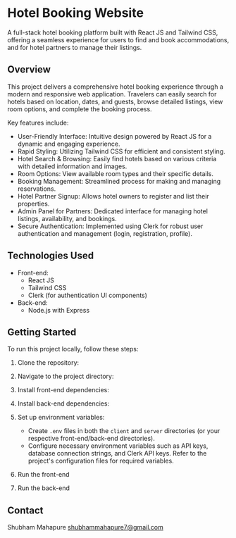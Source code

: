 # Hotel Booking Website

A full-stack hotel booking platform built with React JS and Tailwind CSS, offering a seamless experience for users to find and book accommodations, and for hotel partners to manage their listings.

## Overview

This project delivers a comprehensive hotel booking experience through a modern and responsive web application. Travelers can easily search for hotels based on location, dates, and guests, browse detailed listings, view room options, and complete the booking process.

Key features include:

* User-Friendly Interface: Intuitive design powered by React JS for a dynamic and engaging experience.
* Rapid Styling: Utilizing Tailwind CSS for efficient and consistent styling.
* Hotel Search & Browsing: Easily find hotels based on various criteria with detailed information and images.
* Room Options: View available room types and their specific details.
* Booking Management: Streamlined process for making and managing reservations.
* Hotel Partner Signup: Allows hotel owners to register and list their properties.
* Admin Panel for Partners: Dedicated interface for managing hotel listings, availability, and bookings.
* Secure Authentication: Implemented using Clerk for robust user authentication and management (login, registration, profile).

## Technologies Used

* Front-end:
    * React JS
    * Tailwind CSS
    * Clerk (for authentication UI components)
* Back-end:
    *  Node.js with Express

## Getting Started

To run this project locally, follow these steps:

1.  Clone the repository:
    
2.  Navigate to the project directory:
    
3.  Install front-end dependencies:
    
4.  Install back-end dependencies:
    
5.  Set up environment variables:
    * Create `.env` files in both the `client` and `server` directories (or your respective front-end/back-end directories).
    * Configure necessary environment variables such as API keys, database connection strings, and Clerk API keys. Refer to the project's configuration files for required 
      variables.
      
6.  Run the front-end
    
7.  Run the back-end
   

## Contact

Shubham Mahapure
shubhammahapure7@gmail.com
